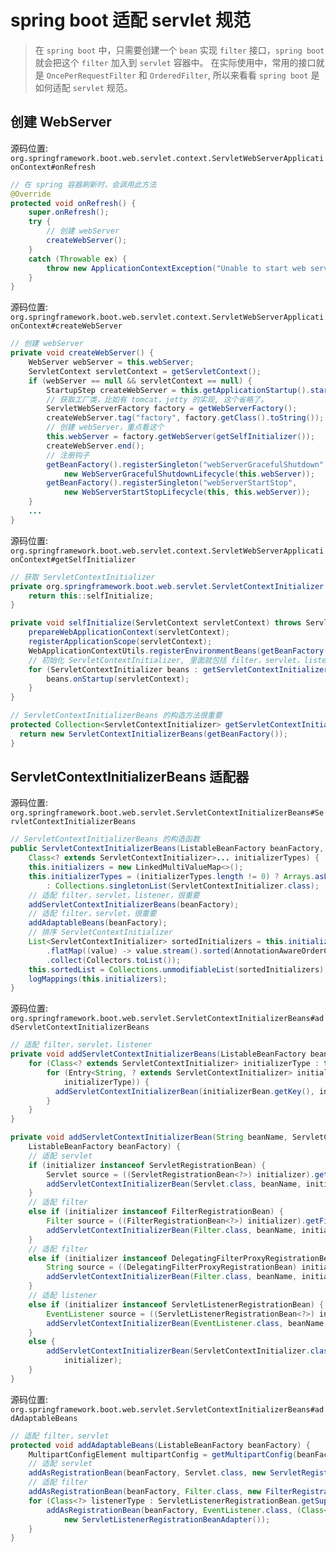 # spring boot 适配 servlet 规范



> 在 `spring boot` 中，只需要创建一个 `bean` 实现 `filter` 接口，`spring boot` 就会把这个 `filter` 加入到 `servlet` 容器中。
> 在实际使用中，常用的接口就是 `OncePerRequestFilter` 和 `OrderedFilter`, 所以来看看 `spring boot` 是如何适配 `servlet` 规范。

## 创建 WebServer

源码位置: `org.springframework.boot.web.servlet.context.ServletWebServerApplicationContext#onRefresh`

```java
// 在 spring 容器刷新时，会调用此方法
@Override
protected void onRefresh() {
    super.onRefresh();
    try {
        // 创建 webServer
        createWebServer();
    }
    catch (Throwable ex) {
        throw new ApplicationContextException("Unable to start web server", ex);
    }
}
```

源码位置: `org.springframework.boot.web.servlet.context.ServletWebServerApplicationContext#createWebServer`

```java
// 创建 webServer
private void createWebServer() {
    WebServer webServer = this.webServer;
    ServletContext servletContext = getServletContext();
    if (webServer == null && servletContext == null) {
        StartupStep createWebServer = this.getApplicationStartup().start("spring.boot.webserver.create");
        // 获取工厂类，比如有 tomcat，jetty 的实现, 这个省略了。
        ServletWebServerFactory factory = getWebServerFactory();
        createWebServer.tag("factory", factory.getClass().toString());
        // 创建 webServer，重点看这个
        this.webServer = factory.getWebServer(getSelfInitializer());
        createWebServer.end();
        // 注册钩子
        getBeanFactory().registerSingleton("webServerGracefulShutdown",
            new WebServerGracefulShutdownLifecycle(this.webServer));
        getBeanFactory().registerSingleton("webServerStartStop",
            new WebServerStartStopLifecycle(this, this.webServer));
    }
    ...
}
```

源码位置: `org.springframework.boot.web.servlet.context.ServletWebServerApplicationContext#getSelfInitializer`

```java
// 获取 ServletContextInitializer
private org.springframework.boot.web.servlet.ServletContextInitializer getSelfInitializer() {
    return this::selfInitialize;
}

private void selfInitialize(ServletContext servletContext) throws ServletException {
    prepareWebApplicationContext(servletContext);
    registerApplicationScope(servletContext);
    WebApplicationContextUtils.registerEnvironmentBeans(getBeanFactory(), servletContext);
    // 初始化 ServletContextInitializer, 里面就包括 filter，servlet，listener
    for (ServletContextInitializer beans : getServletContextInitializerBeans()) {
        beans.onStartup(servletContext);
    }
}

// ServletContextInitializerBeans 的构造方法很重要
protected Collection<ServletContextInitializer> getServletContextInitializerBeans() {
  return new ServletContextInitializerBeans(getBeanFactory());
}
```

## ServletContextInitializerBeans 适配器

源码位置: `org.springframework.boot.web.servlet.ServletContextInitializerBeans#ServletContextInitializerBeans`

```java
// ServletContextInitializerBeans 的构造函数
public ServletContextInitializerBeans(ListableBeanFactory beanFactory,
    Class<? extends ServletContextInitializer>... initializerTypes) {
    this.initializers = new LinkedMultiValueMap<>();
    this.initializerTypes = (initializerTypes.length != 0) ? Arrays.asList(initializerTypes)
        : Collections.singletonList(ServletContextInitializer.class);
    // 适配 filter，servlet，listener，很重要
    addServletContextInitializerBeans(beanFactory);
    // 适配 filter，servlet，很重要
    addAdaptableBeans(beanFactory);
    // 排序 ServletContextInitializer
    List<ServletContextInitializer> sortedInitializers = this.initializers.values().stream()
        .flatMap((value) -> value.stream().sorted(AnnotationAwareOrderComparator.INSTANCE))
        .collect(Collectors.toList());
    this.sortedList = Collections.unmodifiableList(sortedInitializers);
    logMappings(this.initializers);
}
```

源码位置: `org.springframework.boot.web.servlet.ServletContextInitializerBeans#addServletContextInitializerBeans`

```java
// 适配 filter，servlet，listener
private void addServletContextInitializerBeans(ListableBeanFactory beanFactory) {
    for (Class<? extends ServletContextInitializer> initializerType : this.initializerTypes) {
        for (Entry<String, ? extends ServletContextInitializer> initializerBean : getOrderedBeansOfType(beanFactory,
            initializerType)) {
          addServletContextInitializerBean(initializerBean.getKey(), initializerBean.getValue(), beanFactory);
        }
    }
}

private void addServletContextInitializerBean(String beanName, ServletContextInitializer initializer,
    ListableBeanFactory beanFactory) {
    // 适配 servlet
    if (initializer instanceof ServletRegistrationBean) {
        Servlet source = ((ServletRegistrationBean<?>) initializer).getServlet();
        addServletContextInitializerBean(Servlet.class, beanName, initializer, beanFactory, source);
    }
    // 适配 filter
    else if (initializer instanceof FilterRegistrationBean) {
        Filter source = ((FilterRegistrationBean<?>) initializer).getFilter();
        addServletContextInitializerBean(Filter.class, beanName, initializer, beanFactory, source);
    }
    // 适配 filter
    else if (initializer instanceof DelegatingFilterProxyRegistrationBean) {
        String source = ((DelegatingFilterProxyRegistrationBean) initializer).getTargetBeanName();
        addServletContextInitializerBean(Filter.class, beanName, initializer, beanFactory, source);
    }
    // 适配 listener
    else if (initializer instanceof ServletListenerRegistrationBean) {
        EventListener source = ((ServletListenerRegistrationBean<?>) initializer).getListener();
        addServletContextInitializerBean(EventListener.class, beanName, initializer, beanFactory, source);
    }
    else {
        addServletContextInitializerBean(ServletContextInitializer.class, beanName, initializer, beanFactory,
            initializer);
    }
}
```

源码位置: `org.springframework.boot.web.servlet.ServletContextInitializerBeans#addAdaptableBeans`

```java
// 适配 filter，servlet
protected void addAdaptableBeans(ListableBeanFactory beanFactory) {
    MultipartConfigElement multipartConfig = getMultipartConfig(beanFactory);
    // 适配 servlet
    addAsRegistrationBean(beanFactory, Servlet.class, new ServletRegistrationBeanAdapter(multipartConfig));
    // 适配 filter
    addAsRegistrationBean(beanFactory, Filter.class, new FilterRegistrationBeanAdapter());
    for (Class<?> listenerType : ServletListenerRegistrationBean.getSupportedTypes()) {
        addAsRegistrationBean(beanFactory, EventListener.class, (Class<EventListener>) listenerType,
            new ServletListenerRegistrationBeanAdapter());
    }
}
```

